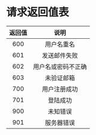 # 请求返回值表

返回值|说明
:-:|:-:
600|用户名重名
601|发送邮件失败
602|用户名或密码不正确
603|未验证邮箱
700|用户注册成功
701|登陆成功
900|未知错误
901|服务器错误
